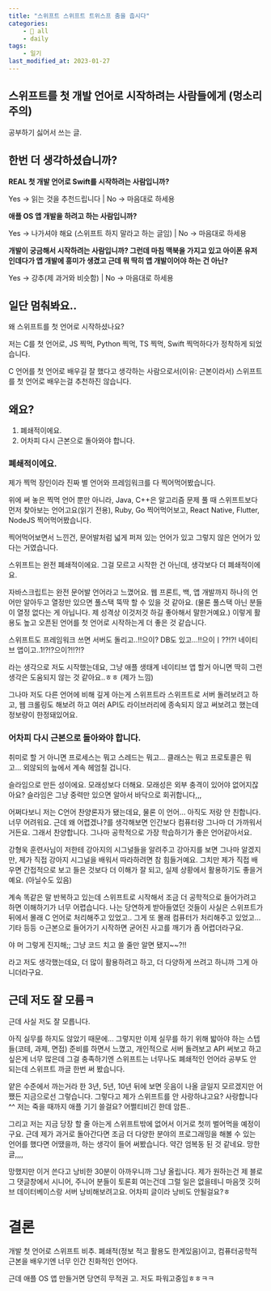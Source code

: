 ```yaml
---
title: "스위프트 스위프트 트위스프 춤을 춥시다"
categories:
    - 📂 all
    - daily
tags:
    - 일기
last_modified_at: 2023-01-27
---
```


## 스위프트를 첫 개발 언어로 시작하려는 사람들에게 (멍소리 주의)

공부하기 싫어서 쓰는 글.

## 한번 더 생각하셨습니까?

**REAL 첫 개발 언어로 Swift를 시작하려는 사람입니까?**

Yes -> 읽는 것을 추천드립니다  |  No -> 마음대로 하세용

**애플 OS 앱 개발을 하려고 하는 사람입니까?**

Yes -> 나가셔야 해요 (스위프트 하지 말라고 하는 글임)  |  No -> 마음대로 하세용

**개발이 궁금해서 시작하려는 사람입니까? 그런데 마침 맥북을 가지고 있고 아이폰 유저인데다가 앱 개발에 흥미가 생겼고 근데 뭐 딱히 앱 개발이어야 하는 건 아닌?**

Yes -> 강추(제 과거와 비슷함)  |  No -> 마음대로 하세용

## 일단 멈춰봐요..

왜 스위프트를 첫 언어로 시작하셨나요?

저는 C를 첫 언어로, JS 찍먹, Python 찍먹, TS 찍먹, Swift 찍먹하다가 정착하게 되었습니다.

C 언어를 첫 언어로 배우길 잘 했다고 생각하는 사람으로서(이유: 근본이라서) 스위프트를 첫 언어로 배우는걸 추천하진 않습니다.

## 왜요?

1. 폐쇄적이에요.
2. 어차피 다시 근본으로 돌아와야 합니다.

### 폐쇄적이에요.

제가 찍먹 장인이라 진짜 별 언어와 프레임워크를 다 찍어먹어봤습니다.

위에 써 놓은 찍먹 언어 뿐만 아니라, Java, C++은 알고리즘 문제 풀 때 스위프트보다 먼저 찾아보는 언어고요(읽기 전용), Ruby, Go 찍어먹어보고, React Native, Flutter, NodeJS 찍어먹어봤습니다.

찍어먹어보면서 느낀건, 문어발처럼 넓게 퍼져 있는 언어가 있고 그렇지 않은 언어가 있다는 거였습니다.

스위프트는 완전 폐쇄적이에요. 그걸 모르고 시작한 건 아닌데, 생각보다 더 폐쇄적이에요.

자바스크립트는 완전 문어발 언어라고 느꼈어요. 웹 프론트, 백, 앱 개발까지 하나의 언어만 알아두고 열정만 있으면 풀스택 뚝딱 할 수 있을 것 같아요. (물론 풀스택 아닌 분들이 열정 없다는 게 아닙니다. 제 성격상 이것저것 하길 좋아해서 말한거예요.) 이렇게 활용도 높고 오픈된 언어를 첫 언어로 시작하는게 더 좋은 것 같습니다.

스위프트도 프레임워크 쓰면 서버도 돌리고..!!으이? DB도 있고...!!으이ㅣ??!?! 네이티브 앱이고..1!?!?으이?!!?!?

라는 생각으로 저도 시작했는데요, 그냥 애플 생태계 네이티브 앱 할거 아니면 딱히 그런 생각은 도움되지 않는 것 같아요..ㅎㅎ (제가 느낌)

그나마 저도 다른 언어에 비해 깊게 아는게 스위프트라 스위프트로 서버 돌려보려고 하고, 웹 크롤링도 해보려 하고 여러 API도 라이브러리에 종속되지 않고 써보려고 했는데 정보량이 한정돼있어요.

### 어차피 다시 근본으로 돌아와야 합니다.

취미로 할 거 아니면 프로세스는 뭐고 스레드는 뭐고... 클래스는 뭐고 프로토콜은 뭐고... 외않되의 늪에서 계속 헤엄칠 겁니다.

슬라임으로 만든 성이에요. 모래성보다 더해요. 모래성은 외부 충격이 있어야 없어지잖아요? 슬라임은 그냥 중력만 있으면 알아서 바닥으로 회귀합니다,,,

어쩌다보니 저는 C언어 찬양론자가 됐는데요, 물론 이 언어... 아직도 저랑 안 친합니다. 너무 어려워요. 근데 왜 어렵겠나?를 생각해보면 인간보다 컴퓨터랑 그나마 더 가까워서거든요. 그래서 찬양합니다. 그나마 공학적으로 가장 학습하기가 좋은 언어같아서요.

강형욱 훈련사님이 저한테 강아지의 시그널들을 알려주고 강아지를 보면 그나마 알겠지만, 제가 직접 강아지 시그널을 배워서 따라하려면 참 힘들거예요. 그치만 제가 직접 배우면 간접적으로 보고 들은 것보다 더 이해가 잘 되고, 실제 상황에서 활용하기도 좋을거예요. (아닐수도 있음)

계속 똑같은 말 반복하고 있는데 스위프트로 시작해서 조금 더 공학적으로 들어가려고 하면 이해하기가 너무 어렵습니다. 나는 당연하게 받아들였던 것들이 사실은 스위프트가 뒤에서 몰래 C 언어로 처리해주고 있었고.. 그게 또 몰래 컴퓨터가 처리해주고 있었고... 기타 등등 ㅇ근본으로 들어가기 시작하면 굳어진 사고를 깨기가 좀 어렵더라구요.

야 머 그렇게 진지해;; 그냥 코드 치고 쓸 줄만 알면 됐지~~?!!

라고 저도 생각했는데요, 더 많이 활용하려고 하고, 더 다양하게 쓰려고 하니까 그게 아니더라구요.

## 근데 저도 잘 모름ㅋ

근데 사실 저도 잘 모릅니다.

아직 실무를 하지도 않았기 때문에... 그렇지만 이제 실무를 하기 위해 밟아야 하는 스텝들(코테, 과제, 면접) 준비를 하면서 느꼈고, 개인적으로 서버 돌려보고 API 써보고 하고 싶은게 너무 많은데 그걸 충족하기엔 스위프트는 너무나도 폐쇄적인 언어라 공부도 안 되는데 스위프트 까글 한번 써 봤습니다.

얕은 수준에서 까는거라 한 3년, 5년, 10년 뒤에 보면 웃음이 나올 글일지 모르겠지만 어쨌든 지금으로선 그렇습니다. 그렇다고 제가 스위프트를 안 사랑하냐고요? 사랑합니다^^ 저는 죽을 때까지 애플 기기 쓸걸요? 어쩔티비긴 한데 암튼..

그리고 저는 지금 당장 할 줄 아는게 스위프트밖에 없어서 이거로 첫끼 벌어먹을 예정이구요. 근데 제가 과거로 돌아간다면 조금 더 다양한 분야의 프로그래밍을 해볼 수 있는 언어를 했다면 어땠을까, 하는 생각이 들어 써봤습니다. 약간 엄복동 된 것 같네요. 망한 글,,,,

망했지만 이거 쓴다고 낭비한 30분이 아까우니까 그냥 올립니다. 제가 원하는건 제 블로그 댓글창에서 시니어, 주니어 분들이 토론회 여는건데 그럴 일은 없을테니 마음껏 깃허브 데이터베이스랑 서버 낭비해보려고요. 어차피 글이라 낭비도 안될걸요?ㅎ

# 결론

개발 첫 언어로 스위프트 비추. 폐쇄적(정보 적고 활용도 한계있음)이고, 컴퓨터공학적 근본을 배우기엔 너무 인간 친화적인 언어다.

근데 애플 OS 앱 만들거면 당연히 무적권 고. 저도 파워고중임ㅎㅎㅋㅋ